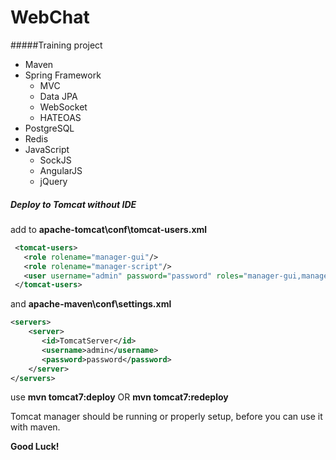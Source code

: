 # WebChat

#####Training project 
 - Maven
 - Spring Framework
    - MVC
    - Data JPA 
    - WebSocket 
    - HATEOAS
 - PostgreSQL
 - Redis
 - JavaScript
    - SockJS
    - AngularJS
    - jQuery

##### Deploy to Tomcat without IDE 
add to **apache-tomcat\conf\tomcat-users.xml**
 ```xml
  <tomcat-users> 
    <role rolename="manager-gui"/>  
    <role rolename="manager-script"/>   
    <user username="admin" password="password" roles="manager-gui,manager-script" />  
  </tomcat-users>
  ```
and **apache-maven\conf\settings.xml**
```xml
<servers>  
    <server>
       <id>TomcatServer</id>
       <username>admin</username>
       <password>password</password>
    </server>
</servers> 
 ```
use **mvn tomcat7:deploy** OR **mvn tomcat7:redeploy**
 
 Tomcat manager should be running or properly setup, before you can use it with maven.
 
 **Good Luck!**